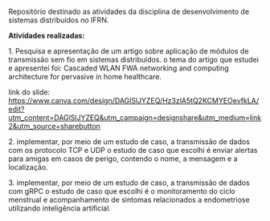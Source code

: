 <p> Repositório destinado as atividades da disciplina de desenvolvimento de sistemas distribuídos no IFRN. </p>

<strong> Atividades realizadas: </strong>

<p> 1. Pesquisa e apresentação de um artigo sobre aplicação de módulos de transmissão sem fio em sistemas distribuídos.
o tema do artigo que estudei e apresentei foi: Cascaded WLAN FWA networking and computing architecture for pervasive in home healthcare.
  
link do slide: https://www.canva.com/design/DAGlSlJYZEQ/Hz3zlA5tQ2KCMYEOevfkLA/edit?utm_content=DAGlSlJYZEQ&utm_campaign=designshare&utm_medium=link2&utm_source=sharebutton
</p>

<p> 2. implementar, por meio de um estudo de caso, a transmissão de dados com os protocolo TCP e UDP
o estudo de caso que escolhi é enviar alertas para amigas em casos de perigo, contendo o nome, a mensagem e a localização.
</p>

<p> 3. implementar, por meio de um estudo de caso, a transmissão de dados com gRPC
  o estudo de caso que escolhi é o monitoramento do ciclo menstrual e acompanhamento de sintomas relacionados a endometriose utilizando inteligência artificial.
</p>

